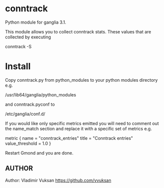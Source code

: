 conntrack
===============

Python module for ganglia 3.1.

This module allows you to collect conntrack stats. These values that are collected by
executing

conntrack -S


Install
===============

Copy conntrack.py from python_modules to your python modules directory e.g.

/usr/lib64/ganglia/python_modules

and conntrack.pyconf to

/etc/ganglia/conf.d/

If you would like only specific metrics emitted you will need to comment out the name_match section
and replace it with a specific set of metrics e.g.

  metric {
    name = "conntrack_entries"
    title = "Conntrack entries"
    value_threshold = 1.0
  }

Restart Gmond and you are done.

## AUTHOR

Author: Vladimir Vuksan https://github.com/vvuksan